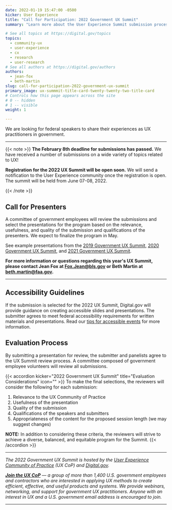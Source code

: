 ```yaml
---
date: 2022-01-19 15:47:00 -0500
kicker: User Experience
title: "Call for Participation: 2022 Government UX Summit"
summary: "Learn more about the User Experience Summit submission process, and submit your presentations for consideration!"

# See all topics at https://digital.gov/topics
topics:
  - community-ux
  - user-experience
  - cx
  - research
  - user-research
# See all authors at https://digital.gov/authors
authors:
  - jean-fox
  - beth-martin
slug: call-for-participation-2022-government-ux-summit
primary_image: ux-summmit-title-card-twenty-twenty-two-title-card
# Controls how this page appears across the site
# 0 -- hidden
# 1 -- visible
weight: 1

---
```


We are looking for federal speakers to share their experiences as UX practitioners in government.

---

{{< note >}}
**The February 8th deadline for submissions has passed.**
We have received a number of submissions on a wide variety of topics related to UX! 

**Registration for the 2022 UX Summit will be open soon.**
We will send a notification to the User Experience community once the registration is open. The summit will be held from June 07-08, 2022.

{{< /note >}}

## Call for Presenters

A committee of government employees will review the submissions and select the presentations for the program based on the relevance, usefulness, and quality of the submission and qualifications of the presenters. We expect to finalize the program in May.

See example presentations from the [2019 Government UX Summit](https://digital.gov/event/2019/05/15/2019-government-ux-summit/), [2020 Government UX Summit](https://digital.gov/event/2020/07/28/2020-government-ux-summit/), and [2021 Government UX Summit](https://digital.gov/event/2021/06/22/2021-user-experience-summit/).


**For more information or questions regarding this year's UX Summit, please contact Jean Fox at [Fox.Jean@bls.gov](mailto:Fox.Jean@bls.gov) or Beth Martin at [beth.martin@faa.gov](mailto:Beth.martin@faa.gov).**

- - -

## Accessibility Guidelines

If the submission is selected for the 2022 UX Summit, Digital.gov will provide guidance on creating accessible slides and presentations. The submitter agrees to meet federal accessibility requirements for written materials and presentations. Read our [tips for accessible events](https://github.com/GSA/digitalgov.gov/wiki/Accessible-Event-Tips) for more information.

## Evaluation Process 

By submitting a presentation for review, the submitter and panelists agree to the UX Summit review process. A committee composed of government employee volunteers will review all submissions.

{{< accordion kicker="2022 Government UX Summit" title="Evaluation Considerations" icon="" >}} To make the final selections, the reviewers will consider the following for each submission:

1. Relevance to the UX Community of Practice
2. Usefulness of the presentation
3. Quality of the submission
4. Qualifications of the speakers and submitters
5. Appropriateness of the content for the proposed session length (we may suggest changes)

**NOTE:** In addition to considering these criteria, the reviewers will strive to achieve a diverse, balanced, and equitable program for the Summit.
{{< /accordion >}}

- - -

_The 2022 Government UX Summit is hosted by the [User Experience Community of Practice](https://digital.gov/communities/user-experience/) (UX CoP) and [Digital.gov](https://digital.gov/about/)._

_[**Join the UX CoP**](https://digital.gov/communities/user-experience/) — a group of more than 1,400 U.S. government employees and contractors who are interested in applying UX methods to create efficient, effective, and useful products and systems. We provide webinars, networking, and support for government UX practitioners. Anyone with an interest in UX and a U.S. government email address is encouraged to join._

- - -

